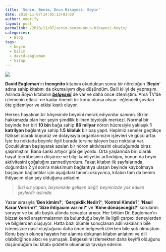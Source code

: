```yaml
---
title: 'Senin, Benim, Onun Hikayesi: Beyin'
date: 2018-11-07T14:05:13+03:00
author: omerify
layout: post
permalink: /2018/11/07/senin-benim-onun-hikayesi-beyin/
categories:
  - Blog
tags:
  - beyin
  - bilim
  - david-eagleman
  - kitap
---
```


 ![](https://omerify.github.io/blog/assets/img/2018/11/david-eagleman-kitap-beyin-img_1866.jpg)

**David Eagleman**‘ın **Incognito** kitabını okuduktan sonra bir nöroloğun ‘**Beyin**‘ adına sahip kitabını da okumalıyım diye düşündüm. Belli ki iyi de yapmışım. Aslında _Beyin_ kitabının <a href="https://www.pbs.org/show/brain-david-eagleman/" target="_blank" rel="noreferrer noopener nofollow"><strong><em>belgeseli</em></strong></a> de var ve daha önce izlemiştim. Ama TV’de izlemenin etkisi -ne kadar önemli bir konu olursa olsun- eğlenceli şovdan öte gidemiyor ve etkisi kısıtlı oluyor.

Herkes hayatının bir köşesinde beynini merak ediyordur sanırım. Bizim hakkımızda olan her şeyin şimdilik bilinen biyolojik merkezi. Normal bir beyinde her biri **10 bin** bağa sahip **86 milyar** nöron hücresiyle yaklaşık **1 katrilyon** bağlantıya sahip **1.5 kiloluk** bir baş yapıt. Hepimiz seneler geçtikçe fiziksel olarak büyürüz ve dolayısıyla organlarımızın işlevleri ve gücü artar. İşte bu noktada beyinle ilgili burada tersine işleyen bazı noktalar var. Çocukluktan başlayarak azalan bir nöron aktivitesini okuduğumda biraz şaşırmıştım. Bana sanki artıyor gibi geliyordu. Orta yaşlarında biri olarak hayat tecrübesinin düşünce ve bilgi kabiliyetini arttırdığını, bunun da beyin aktivitesini çoğaltığını zannediyordum. Fakat kitabın ilk sayfalarında, doğumdan 2 yıl sonra maksimum bağlantıya ulaşan beyinde kaybolmaya başlayan bağlantılar için aşağıdaki tanımı okuyunca, kitabın tam da benim ihtiyacım olan şey olduğunu anladım.

<blockquote>
  <p>
    <em>Sizi siz yapan, beyninizde gelişen değil, beyninizde yok edilen şeylerdir aslında.</em>
  </p>
</blockquote>

Yazar sırasıyla ‘**Ben kimim?**‘, ‘**Gerçeklik Nedir?**‘, ‘**Kontrol Kimde?**‘, ‘**Nasıl Karar Veririm?**‘, ‘**Size ihtiyacım var mı?**‘ ve ‘**Kime dönüşeceğiz?**‘ sorularını soruyor ve bu altı başlık altında cevaplar arıyor. Her bölüm Dr. Eagleman’ın bizzat kendi araştırmalarının da bulunduğu beyin ile ilgili çarpıcı deneylerden ve bilgilerden oluşuyor. Hatta bazı ölümle sonuçlanan adli vakaların bile istemsizce nasıl oluştuğunu daha önce belgeseli izlerken bile şok olmuştum. Konu beyin olunca hayatın her alanına dokunan kitabın anlatımı ve dili olabildiğince akıcı ve yumuşak. Belgeselini izlemekten daha keyifli olduğunu düşündüğüm bu kitabı şiddetle okumanızı tavsiye ederim.
